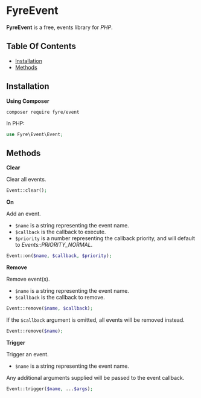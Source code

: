 # FyreEvent

**FyreEvent** is a free, events library for *PHP*.


## Table Of Contents
- [Installation](#installation)
- [Methods](#methods)



## Installation

**Using Composer**

```
composer require fyre/event
```

In PHP:

```php
use Fyre\Event\Event;
```


## Methods

**Clear**

Clear all events.

```php
Event::clear();
```

**On**

Add an event.

- `$name` is a string representing the event name.
- `$callback` is the callback to execute.
- `$priority` is a number representing the callback priority, and will default to *Events::PRIORITY_NORMAL*.

```php
Event::on($name, $callback, $priority);
```

**Remove**

Remove event(s).

- `$name` is a string representing the event name.
- `$callback` is the callback to remove.

```php
Event::remove($name, $callback);
```

If the `$callback` argument is omitted, all events will be removed instead.

```php
Event::remove($name);
```

**Trigger**

Trigger an event.

- `$name` is a string representing the event name.

Any additional arguments supplied will be passed to the event callback.

```php
Event::trigger($name, ...$args);
```